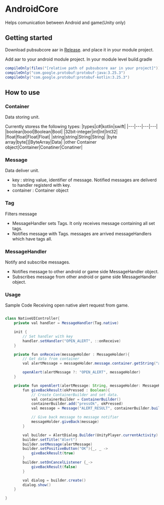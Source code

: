 # AndroidCore
Helps comunication between Android and game(Unity only)

## Getting started
Download pubsubcore aar in [Release](https://github.com/psmjazz/NativeBridge-Android/releases).
and place it in your module project.

Add aar to your android module project. In your module level build.gradle
```groovy
compileOnly(files("[relative path of pubsubcore aar in your project]"))
compileOnly("com.google.protobuf:protobuf-java:3.25.3")
compileOnly("com.google.protobuf:protobuf-kotlin:3.25.3")
```

## How to use

### Container
Data storing unit.

Currently storess the following types:
|types|c#|kotlin|swift|
|---|---|---|---|
|boolean|bool|Boolean|Bool|
|32bit-integer|int|Int|Int32|
|float|float|Float|Float|
|string|string|String|String|
|byte array|byte[]|ByteArray|Data|
|other Container object|Container|Conatiner|Conatiner|

### Message
Data deliver unit.
- key : string value, identifier of message. Notified messages are deliverd to handler registerd with key.
- container : Container object

### Tag
Filters message
- MessageHandler sets Tags. It only receives message containing all set tags.
- Notifies message with Tags. messages are arrived messageHandlers which have tags all.

### MessageHandler
Notify and subscribe messages.
- Notifies message to other android or game side MessageHandler object. 
- Subscribes message from other android or game side MessageHandler object.

### Usage
Sample Code Receiving open native alert request from game.
```java

class NativeUIController{
    private val handler = MessageHandler(Tag.native)

    init {
        // Set handler with key
        handler.setHandler("OPEN_ALERT", ::onReceive)
    }

    private fun onReceive(messageHolder : MessageHolder){
        // Get data from container
        val alertMessage = messageHolder.message.container.getString("alertMessage")

        openAlert(alertMessage ?: "OPEN_ALERT", messageHolder)
    }

    private fun openAlert(alertMessage: String, messageHolder: MessageHolder){
        fun giveBackResult(okPressed : Boolean){
            // Create ContainerBuilder and set data.
            val containerBuilder = ContainerBuilder()
            containerBuilder.add("pressOk", okPressed)
            val message = Message("ALERT_RESULT", containerBuilder.build())

            // Give back message to message notifier
            messageHolder.giveBack(message)
        }

        val builder = AlertDialog.Builder(UnityPlayer.currentActivity)
        builder.setTitle("Alert")
        builder.setMessage(alertMessage)
        builder.setPositiveButton("OK"){_, _ ->
            giveBackResult(true)
        }
        builder.setOnCancelListener {_->
            giveBackResult(false)
        }

        val dialog = builder.create()
        dialog.show()
    }

}
```